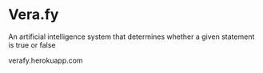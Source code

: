 # Vera.fy

An artificial intelligence system that determines whether a given statement is true or false

verafy.herokuapp.com